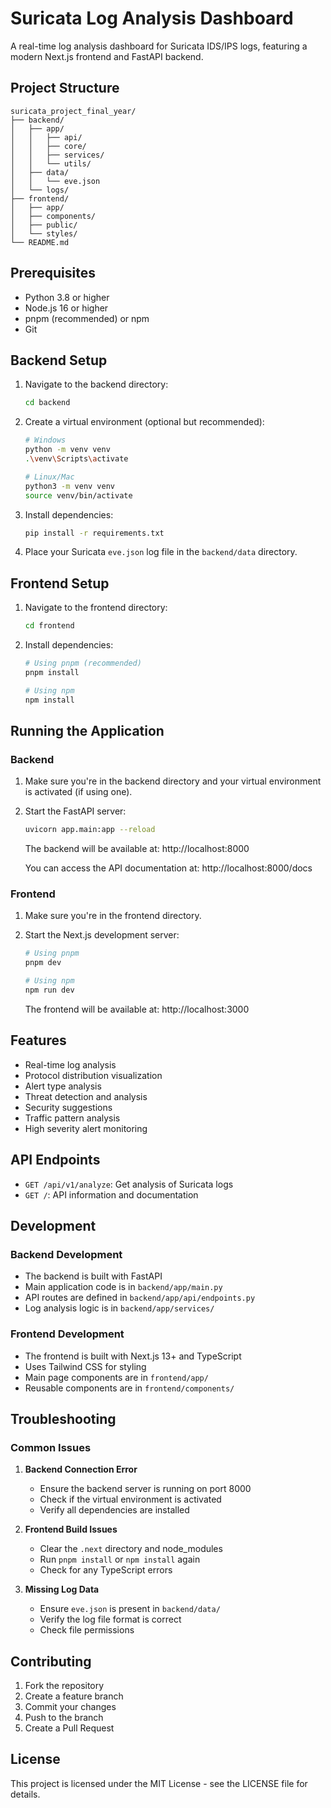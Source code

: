 # Suricata Log Analysis Dashboard

A real-time log analysis dashboard for Suricata IDS/IPS logs, featuring a modern Next.js frontend and FastAPI backend.

## Project Structure

```
suricata_project_final_year/
├── backend/
│   ├── app/
│   │   ├── api/
│   │   ├── core/
│   │   ├── services/
│   │   └── utils/
│   ├── data/
│   │   └── eve.json
│   └── logs/
├── frontend/
│   ├── app/
│   ├── components/
│   ├── public/
│   └── styles/
└── README.md
```

## Prerequisites

- Python 3.8 or higher
- Node.js 16 or higher
- pnpm (recommended) or npm
- Git

## Backend Setup

1. Navigate to the backend directory:
   ```bash
   cd backend
   ```

2. Create a virtual environment (optional but recommended):
   ```bash
   # Windows
   python -m venv venv
   .\venv\Scripts\activate

   # Linux/Mac
   python3 -m venv venv
   source venv/bin/activate
   ```

3. Install dependencies:
   ```bash
   pip install -r requirements.txt
   ```

4. Place your Suricata `eve.json` log file in the `backend/data` directory.

## Frontend Setup

1. Navigate to the frontend directory:
   ```bash
   cd frontend
   ```

2. Install dependencies:
   ```bash
   # Using pnpm (recommended)
   pnpm install

   # Using npm
   npm install
   ```

## Running the Application

### Backend

1. Make sure you're in the backend directory and your virtual environment is activated (if using one).

2. Start the FastAPI server:
   ```bash
   uvicorn app.main:app --reload
   ```

   The backend will be available at: http://localhost:8000

   You can access the API documentation at: http://localhost:8000/docs

### Frontend

1. Make sure you're in the frontend directory.

2. Start the Next.js development server:
   ```bash
   # Using pnpm
   pnpm dev

   # Using npm
   npm run dev
   ```

   The frontend will be available at: http://localhost:3000

## Features

- Real-time log analysis
- Protocol distribution visualization
- Alert type analysis
- Threat detection and analysis
- Security suggestions
- Traffic pattern analysis
- High severity alert monitoring

## API Endpoints

- `GET /api/v1/analyze`: Get analysis of Suricata logs
- `GET /`: API information and documentation

## Development

### Backend Development

- The backend is built with FastAPI
- Main application code is in `backend/app/main.py`
- API routes are defined in `backend/app/api/endpoints.py`
- Log analysis logic is in `backend/app/services/`

### Frontend Development

- The frontend is built with Next.js 13+ and TypeScript
- Uses Tailwind CSS for styling
- Main page components are in `frontend/app/`
- Reusable components are in `frontend/components/`

## Troubleshooting

### Common Issues

1. **Backend Connection Error**
   - Ensure the backend server is running on port 8000
   - Check if the virtual environment is activated
   - Verify all dependencies are installed

2. **Frontend Build Issues**
   - Clear the `.next` directory and node_modules
   - Run `pnpm install` or `npm install` again
   - Check for any TypeScript errors

3. **Missing Log Data**
   - Ensure `eve.json` is present in `backend/data/`
   - Verify the log file format is correct
   - Check file permissions

## Contributing

1. Fork the repository
2. Create a feature branch
3. Commit your changes
4. Push to the branch
5. Create a Pull Request

## License

This project is licensed under the MIT License - see the LICENSE file for details. 